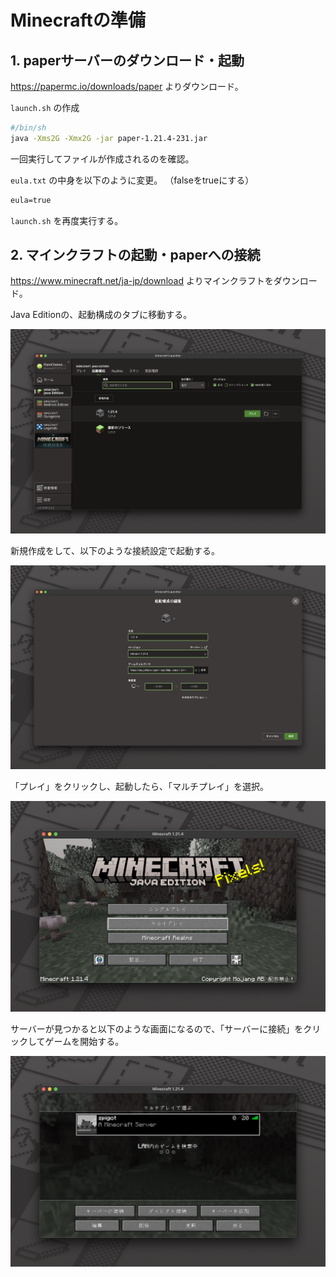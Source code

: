 # Minecraftの準備

## 1. paperサーバーのダウンロード・起動

<https://papermc.io/downloads/paper> よりダウンロード。

`launch.sh` の作成

```sh
#/bin/sh
java -Xms2G -Xmx2G -jar paper-1.21.4-231.jar 
```

一回実行してファイルが作成されるのを確認。

`eula.txt` の中身を以下のように変更。
（falseをtrueにする）

```txt
eula=true
```

`launch.sh` を再度実行する。

## 2. マインクラフトの起動・paperへの接続

<https://www.minecraft.net/ja-jp/download> よりマインクラフトをダウンロード。

Java Editionの、起動構成のタブに移動する。

![boot](<img/minecraft-java.png>)

新規作成をして、以下のような接続設定で起動する。

![boot](<img/connection.png>)

「プレイ」をクリックし、起動したら、「マルチプレイ」を選択。

![boot](<img/multiplay.png>)

サーバーが見つかると以下のような画面になるので、「サーバーに接続」をクリックしてゲームを開始する。

![boot](<img/spigot-server.png>)
